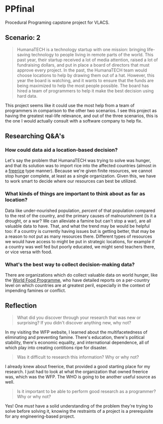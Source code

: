 # PPfinal
Procedural Programing capstone project for VLACS.

## Scenario: 2
> HumanaTECH is a technology startup with one mission: bringing life-saving technology to people living in remote parts of the world. This past year, their startup received a lot of media attention, raised a lot of fundraising dollars, and put in place a board of directors that must approve every project. In the past, the HumanaTECH team would choose locations to help by drawing them out of a hat. However, this year the board is watching, and it wants to ensure that the funds are being maximized to help the most people possible. The board has hired a team of programmers to help it make the best decision using hard data.

This project seems like it could use the most help from a team of programmers in comparison to the other two scenarios. I see this project as having the greatest real-life relevance, and out of the three scenarios, this is the one I would actually consult with a software company to help fix. 

## Researching Q&A's

### How could data aid a location-based decision?
Let's say the problem that HumanaTECH was trying to solve was hunger, and that its solution was to import rice into the affected countries (almost in a [freerice](https://www.freerice.com) type manner). Because we're given finite resources, we cannot stop hunger complete, at least as a single organization. Given this, we have to work smart to decide where our resources can best be utilized. 

### What kinds of things are important to think about as far as location?
Data like under-nourished population, *percent* of that population compared to the rest of the country, and the primary causes of malnourishment (is it a drought, or a war? We can alleviate a famine but can't stop a war), are all valuable data to have. That, and what the trend may be would be helpful too: if a country is currently having issues but is getting better, that may be a reason to not put as many resources there. Different types of resources we would have access to might be put in strategic locations, for example if a country was well fed but poorly educated, we might send teachers there, or vice versa with food. 

### What's the best way to collect decision-making data?
There are organizations which do collect valuable data on world hunger, like the [World Food Programme](wfp.org), who have detailed reports on a per-country level on which countries are at greatest peril, especially in the context of impending famines or conflict. 

## Reflection

> What did you discover through your research that was new or surprising? If you didn't discover anything new, why not?

In my visiting the WFP website, I learned about the multifacetedness of eliminating and preventing famine. There's education, there's political stability, there's economic equality, and international dependence, all of which play into creating contitions ripe for disaster. 

> Was it difficult to research this information? Why or why not?

I already knew about freerice, that provided a good starting place for my research. I just had to look at what the organization that owned freerice was, which was the WFP. The WHO is going to be another useful source as well.

> Is it important to be able to perform good research as a programmer? Why or why not?

Yes! One *must* have a solid understanding of the problem they're trying to solve before solving it, knowing the restraints of a project is a prerequisite for any engineering-based project. 
